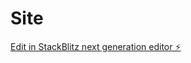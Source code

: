 # Site

[Edit in StackBlitz next generation editor ⚡️](https://stackblitz.com/~/github.com/appozy/Site)